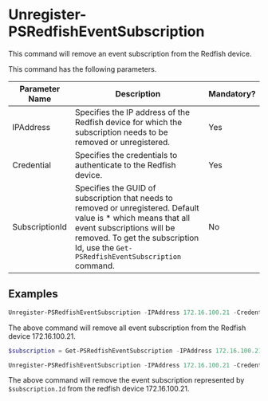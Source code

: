 # Unregister-PSRedfishEventSubscription

This command will remove an event subscription from the Redfish device.

This command has the following parameters.

| Parameter Name | Description                                                  | Mandatory? |
| -------------- | ------------------------------------------------------------ | ---------- |
| IPAddress      | Specifies the IP address of the Redfish device for which the subscription needs to be removed or unregistered. | Yes        |
| Credential     | Specifies the credentials to authenticate to the Redfish device. | Yes        |
| SubscriptionId | Specifies the GUID of subscription that needs to removed or unregistered. Default value is * which means that all event subscriptions will be removed. To get the subscription Id, use the `Get-PSRedfishEventSubscription` command. | No         |

## Examples

```powershell
Unregister-PSRedfishEventSubscription -IPAddress 172.16.100.21 -Credential $credential -Verbose
```

The above command will remove all event subscription from the Redfish device 172.16.100.21.

```powershell
$subscription = Get-PSRedfishEventSubscription -IPAddress 172.16.100.21 -Credential $credential -Verbose

Unregister-PSRedfishEventSubscription -IPAddress 172.16.100.21 -Credential $credential -SubscriptionId $subscription.Id -Verbose
```

The above command will remove the event subscription represented by `$subscription.Id` from the redfish device 172.16.100.21.

